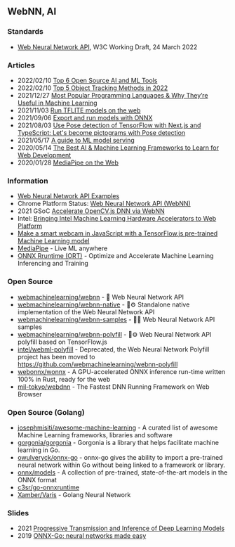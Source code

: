 ## WebNN, AI


### Standards
- [Web Neural Network API](https://www.w3.org/TR/webnn/), W3C Working Draft, 24 March 2022


### Articles
- 2022/02/10 [Top 6 Open Source AI and ML Tools](https://techgenix.com/open-source-ai-ml-tools/)
- 2022/02/10 [Top 5 Object Tracking Methods in 2022](https://www.linkedin.com/pulse/top-5-object-tracking-methods-2022-ritesh-kanjee)
- 2021/12/27 [Most Popular Programming Languages & Why They’re Useful in Machine Learning](https://neptune.ai/blog/programming-languages-machine-learning)
- 2021/11/03 [Run TFLITE models on the web](https://gilberttanner.com/blog/run-tflite-models-on-the-web)
- 2021/09/06 [Export and run models with ONNX](https://dev.to/neuml/export-and-run-models-with-onnx-fof)
- 2021/08/03 [Use Pose detection of TensorFlow with Next.js and TypeScript: Let's become pictograms with Pose detection](https://dev.to/yuikoito/tensorflow-next-js-typescript-let-s-become-pictograms-with-pose-detection-tokyo2020-17ia)
- 2021/05/17 [A guide to ML model serving](https://ubuntu.com/blog/guide-to-ml-model-serving)
- 2020/05/14 [The Best AI & Machine Learning Frameworks to Learn for Web Development](https://www.freecodecamp.org/news/best-ai-machine-learning-frameworks-for-web-development/)
- 2020/01/28 [MediaPipe on the Web](https://developers.googleblog.com/2020/01/mediapipe-on-web.html)


### Information
- [Web Neural Network API Examples](https://intel.github.io/webml-polyfill/examples/)
- Chrome Platform Status: [Web Neural Network API (WebNN)](https://chromestatus.com/feature/5738583487938560)
- 2021 GSoC [Accelerate OpenCV.js DNN via WebNN](https://summerofcode.withgoogle.com/archive/2021/projects/4779460481515520)
- Intel: [Bringing Intel Machine Learning Hardware Accelerators to Web Platform](https://www.intel.com/content/www/us/en/developer/articles/technical/machine-learning-hw-accelerators-web-platform.html)
- [Make a smart webcam in JavaScript with a TensorFlow.js pre-trained Machine Learning model](https://codelabs.developers.google.com/codelabs/tensorflowjs-object-detection#0)
- [MediaPipe](https://mediapipe.dev) - Live ML anywhere
- [ONNX Rruntime (ORT)](https://onnxruntime.ai/) - Optimize and Accelerate Machine Learning Inferencing and Training



### Open Source
- [webmachinelearning/webnn](https://github.com/webmachinelearning/webnn) - 🧠 Web Neural Network API
- [webmachinelearning/webnn-native](https://github.com/webmachinelearning/webnn-native) - 🧠⚙️ Standalone native implementation of the Web Neural Network API
- [webmachinelearning/webnn-samples](https://github.com/webmachinelearning/webnn-samples) - 🧠✨ Web Neural Network API samples
- [webmachinelearning/webnn-polyfill](https://github.com/webmachinelearning/webnn-polyfill) - 🧠⚙️ Web Neural Network API polyfill based on TensorFlow.js
- [intel/webml-polyfill](https://github.com/intel/webml-polyfill) - Deprecated, the Web Neural Network Polyfill project has been moved to https://github.com/webmachinelearning/webnn-polyfill
- [webonnx/wonnx](https://github.com/webonnx/wonnx) - A GPU-accelerated ONNX inference run-time written 100% in Rust, ready for the web
- [mil-tokyo/webdnn](https://github.com/mil-tokyo/webdnn) - The Fastest DNN Running Framework on Web Browser


### Open Source (Golang)
- [josephmisiti/awesome-machine-learning](https://github.com/josephmisiti/awesome-machine-learning) - A curated list of awesome Machine Learning frameworks, libraries and software
- [gorgonia/gorgonia](https://github.com/gorgonia/gorgonia) - Gorgonia is a library that helps facilitate machine learning in Go.
- [owulveryck/onnx-go](https://github.com/owulveryck/onnx-go) - onnx-go gives the ability to import a pre-trained neural network within Go without being linked to a framework or library.
- [onnx/models](https://github.com/onnx/models) - A collection of pre-trained, state-of-the-art models in the ONNX format
- [c3sr/go-onnxruntime](https://github.com/c3sr/go-onnxruntime)
- [Xamber/Varis](https://github.com/Xamber/Varis) - Golang Neural Network



### Slides
- 2021 [Progressive Transmission and Inference of Deep Learning Models](https://arxiv.org/pdf/2110.00916.pdf)
- 2019 [ONNX-Go: neural networks made easy](https://speakerdeck.com/owulveryck/onnx-go-neural-networks-made-easy)



